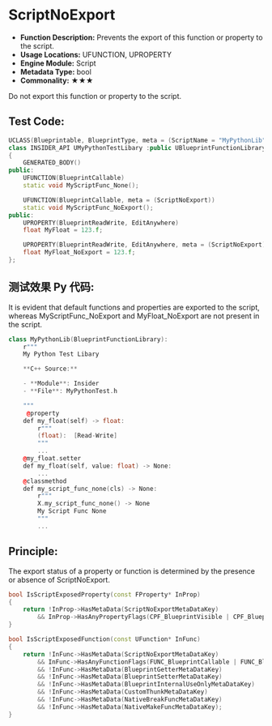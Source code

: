 # ScriptNoExport

- **Function Description:** Prevents the export of this function or property to the script.
- **Usage Locations:** UFUNCTION, UPROPERTY
- **Engine Module:** Script
- **Metadata Type:** bool
- **Commonality:** ★★★

Do not export this function or property to the script.

## Test Code:

```cpp
UCLASS(Blueprintable, BlueprintType, meta = (ScriptName = "MyPythonLib"))
class INSIDER_API UMyPythonTestLibary :public UBlueprintFunctionLibrary
{
	GENERATED_BODY()
public:
	UFUNCTION(BlueprintCallable)
	static void MyScriptFunc_None();

	UFUNCTION(BlueprintCallable, meta = (ScriptNoExport))
	static void MyScriptFunc_NoExport();
public:
	UPROPERTY(BlueprintReadWrite, EditAnywhere)
	float MyFloat = 123.f;

	UPROPERTY(BlueprintReadWrite, EditAnywhere, meta = (ScriptNoExport))
	float MyFloat_NoExport = 123.f;
};
```

## 测试效果 Py 代码:

It is evident that default functions and properties are exported to the script, whereas MyScriptFunc_NoExport and MyFloat_NoExport are not present in the script.

```cpp
class MyPythonLib(BlueprintFunctionLibrary):
    r"""
    My Python Test Libary

    **C++ Source:**

    - **Module**: Insider
    - **File**: MyPythonTest.h

    """
     @property
    def my_float(self) -> float:
        r"""
        (float):  [Read-Write]
        """
        ...
    @my_float.setter
    def my_float(self, value: float) -> None:
        ...
    @classmethod
    def my_script_func_none(cls) -> None:
        r"""
        X.my_script_func_none() -> None
        My Script Func None
        """
        ...
```

## Principle:

The export status of a property or function is determined by the presence or absence of ScriptNoExport.

```cpp
bool IsScriptExposedProperty(const FProperty* InProp)
{
	return !InProp->HasMetaData(ScriptNoExportMetaDataKey)
		&& InProp->HasAnyPropertyFlags(CPF_BlueprintVisible | CPF_BlueprintAssignable);
}

bool IsScriptExposedFunction(const UFunction* InFunc)
{
	return !InFunc->HasMetaData(ScriptNoExportMetaDataKey)
		&& InFunc->HasAnyFunctionFlags(FUNC_BlueprintCallable | FUNC_BlueprintEvent)
		&& !InFunc->HasMetaData(BlueprintGetterMetaDataKey)
		&& !InFunc->HasMetaData(BlueprintSetterMetaDataKey)
		&& !InFunc->HasMetaData(BlueprintInternalUseOnlyMetaDataKey)
		&& !InFunc->HasMetaData(CustomThunkMetaDataKey)
		&& !InFunc->HasMetaData(NativeBreakFuncMetaDataKey)
		&& !InFunc->HasMetaData(NativeMakeFuncMetaDataKey);
}
```